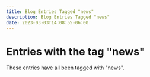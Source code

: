 ```yaml
---
title: Blog Entries Tagged "news"
description: Blog Entries Tagged "news"
date: 2023-03-03T14:08:55-06:00
---
```

# Entries with the tag "news"

These entries have all been tagged with "news".